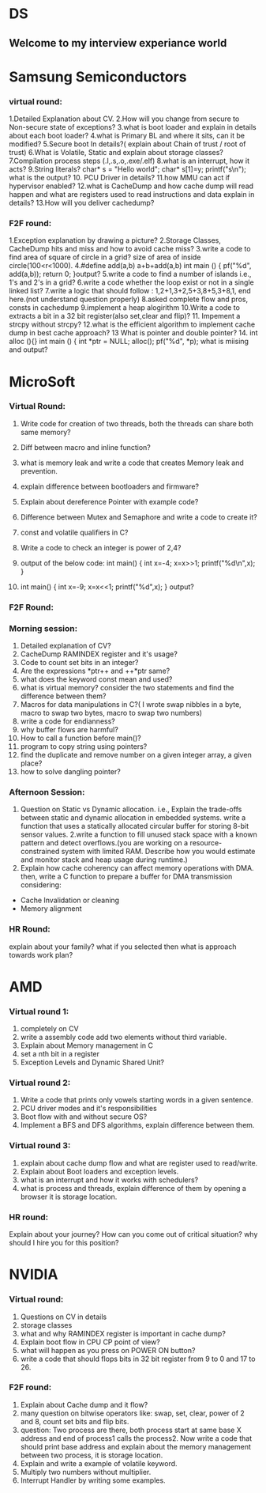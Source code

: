 # DS
## Welcome to my interview experiance world
# Samsung Semiconductors

### virtual round:

1.Detailed Explanation about CV.
2.How will you change from secure to Non-secure state of exceptions?
3.what is boot loader and explain in details about each boot loader?
4.what is Primary BL and where it sits, can it be modified?
5.Secure boot In details?( explain about Chain of trust / root of trust)
6.What is Volatile, Static and explain about storage classes?
7.Compilation process steps (.I,.s,.o,.exe/.elf)
8.what is an interrupt, how it acts?
9.String literals?
char* s = "Hello world";
char* s[1]=y;
printf("s\n"); what is the output?
10. PCU Driver in details?
11.how MMU can act if hypervisor enabled?
12.what is CacheDump and how cache dump will read happen and what are registers used to read instructions and data explain in details?
13.How will you deliver cachedump?

### F2F round:

1.Exception explanation by drawing a picture?
2.Storage Classes, CacheDump hits and miss and how to avoid cache miss?
3.write a code to find area of square of circle in a grid? size of area of inside circle(100<r<1000).
4.#define add(a,b) a+b+add(a,b)
int main ()
{
pf("%d", add(a,b));
return 0;
}output?
5.write a code to find a number of islands i.e., 1's and 2's in a grid?
6.write a code whether the loop exist or not in a single linked list?
7.write a logic that should follow : 1,2+1,3+2,5+3,8+5,3+8,1, end here.(not understand question properly) 
8.asked complete flow and pros, consts in cachedump
9.implement a heap alogirithm
10.Write a code to extracts a bit in a 32 bit register(also set,clear and flip)?
11. Impement a strcpy without strcpy?
12.what is the efficient algorithm to implement cache dump in best cache approach?
13 What is pointer and double pointer?
14. int alloc (){}
int main () {
int *ptr = NULL;
alloc();
pf("%d", *p);
what is miising and output?

# MicroSoft

### Virtual Round:
1. Write code for creation of two threads, both the threads can share both same memory?
2. Diff between macro and inline function?
3. what is memory leak and write a code that creates Memory leak and prevention.
4. explain difference between bootloaders and firmware?
5. Explain about dereference Pointer with example code?
6. Difference between Mutex and Semaphore and write a code to create it?
7. const and volatile qualifiers in C?
8. Write a code to check an integer is power of 2,4?
9. output of the below code:
int main()
{ 
int x=-4;
x=x>>1;
printf("%d\n",x);
}

10. int main()
{
int x=-9;
x=x<<1;
printf("%d",x);
}
output?

### F2F Round:
### Morning session:

1. Detailed explanation of CV?
2. CacheDump RAMINDEX register and it's usage?
3. Code to count set bits in an integer?
4. Are the expressions *ptr++ and ++*ptr same?
5. what does the keyword const mean and used?
6. what is virtual memory? consider the two statements and find the difference between them?
7. Macros for data manipulations in C?( I wrote swap nibbles in a byte, macro to swap two bytes, macro to swap two numbers)
8. write a code for endianness?
9. why buffer flows are harmful?
10. How to call a function before main()?
11. program to copy string using pointers?
12. find the duplicate and remove number on a given integer array, a given place?
13. how to solve dangling pointer?

### Afternoon Session:

1. Question on Static vs Dynamic allocation. i.e., Explain the trade-offs between static and dynamic allocation in embedded systems. write a function that uses a statically allocated circular buffer for storing 8-bit sensor values.
2.write a function to fill unused stack space with a known pattern and detect overflows.(you are working on a resource-constrained system with limited RAM. Describe how you would estimate and monitor stack and heap usage during runtime.)
3. Explain how cache coherency can affect memory operations with DMA. then, write a C function to prepare a buffer for DMA transmission considering:
* Cache Invalidation or cleaning
* Memory alignment

### HR Round:
explain about your family?
what if you selected then what is approach towards work plan?

# AMD

### Virtual round 1:

1. completely on CV
2. write a assembly code add two elements without third variable.
3. Explain about Memory management in C
4. set a nth bit in a register
5. Exception Levels and Dynamic Shared Unit?

### Virtual round 2:

1. Write a code that prints only vowels starting words in a given sentence.
2. PCU driver modes and it's responsibilities
3. Boot flow with and without secure OS?
4. Implement a BFS and DFS algorithms, explain difference between them.

### Virtual round 3:

1. explain about cache dump flow and what are register used to read/write.
2. Explain about Boot loaders and exception levels.
3. what is an interrupt and how it works with schedulers?
4. what is process and threads, explain difference of them by opening a browser it is storage location.

### HR round:
Explain about your journey?
How can you come out of critical situation?
why should I hire you for this position?

# NVIDIA

### Virtual round:

1. Questions on CV in details
2. storage classes
3. what and why RAMINDEX register is important in cache dump?
4. Explain boot flow in CPU CP point of view?
5. what will happen as you press on POWER ON button?
6. write a code that should flops bits in 32 bit register from 9 to 0 and 17 to 26.

### F2F round:

1. Explain about Cache dump and it flow?
2. many question on bitwise operators like: swap, set, clear, power of 2 and 8, count set bits and flip bits.
3. question: Two process are there, both process start at same base X address and end of process1 calls the process2. Now write a code 
that should print base address and explain about the memory management between two process, it is storage location.
4. Explain and write a example of volatile keyword.
5. Multiply two numbers without multiplier.
6. Interrupt Handler by writing some examples.
